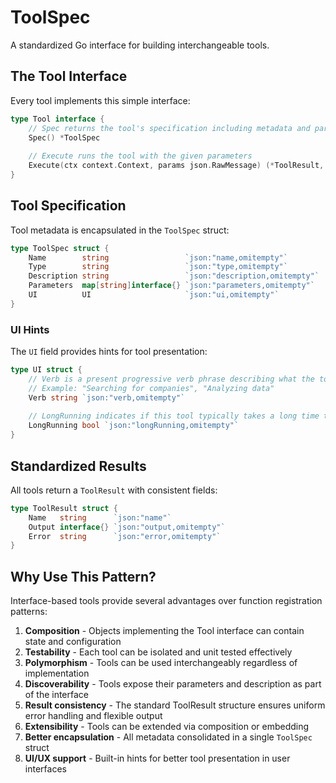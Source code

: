 # ToolSpec

A standardized Go interface for building interchangeable tools.

## The Tool Interface

Every tool implements this simple interface:

```go
type Tool interface {
    // Spec returns the tool's specification including metadata and parameters
    Spec() *ToolSpec
    
    // Execute runs the tool with the given parameters
    Execute(ctx context.Context, params json.RawMessage) (*ToolResult, error)
}
```

## Tool Specification

Tool metadata is encapsulated in the `ToolSpec` struct:

```go
type ToolSpec struct {
    Name        string                 `json:"name,omitempty"`
    Type        string                 `json:"type,omitempty"`
    Description string                 `json:"description,omitempty"`
    Parameters  map[string]interface{} `json:"parameters,omitempty"`
    UI          UI                     `json:"ui,omitempty"`
}
```

### UI Hints

The `UI` field provides hints for tool presentation:

```go
type UI struct {
    // Verb is a present progressive verb phrase describing what the tool is doing
    // Example: "Searching for companies", "Analyzing data"
    Verb string `json:"verb,omitempty"`
    
    // LongRunning indicates if this tool typically takes a long time to execute
    LongRunning bool `json:"longRunning,omitempty"`
}
```

## Standardized Results

All tools return a `ToolResult` with consistent fields:

```go
type ToolResult struct {
    Name   string      `json:"name"`
    Output interface{} `json:"output,omitempty"`
    Error  string      `json:"error,omitempty"`
}
```

## Why Use This Pattern?

Interface-based tools provide several advantages over function registration patterns:

1. **Composition** - Objects implementing the Tool interface can contain state and configuration
2. **Testability** - Each tool can be isolated and unit tested effectively
3. **Polymorphism** - Tools can be used interchangeably regardless of implementation
4. **Discoverability** - Tools expose their parameters and description as part of the interface
5. **Result consistency** - The standard ToolResult structure ensures uniform error handling and flexible output 
6. **Extensibility** - Tools can be extended via composition or embedding
7. **Better encapsulation** - All metadata consolidated in a single `ToolSpec` struct
8. **UI/UX support** - Built-in hints for better tool presentation in user interfaces